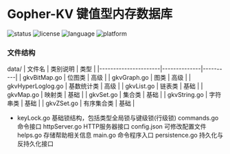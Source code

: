 # Gopher-KV 键值型内存数据库
![status](https://img.shields.io/badge/status-active-brightgreen)
![license](https://img.shields.io/badge/license-MIT-blue)
![language](https://img.shields.io/badge/language-Go-00ADD8)
![platform](https://img.shields.io/badge/platform-cross--platform-orange)
### 文件结构
data/
| 文件名                | 类别说明     | 类型    |
|----------------------|--------------|----------|
| gkvBitMap.go         | 位图类      |  高级     |
| gkvGraph.go          | 图类        |  高级     |
| gkvHyperLoglog.go    | 基数统计类   |  高级    |
| gkvList.go           | 链表类       |  基础    |
| gkvMap.go            | 映射类       |  基础    |
| gkvSet.go            | 集合类       |  基础    |
| gkvString.go         | 字符串类     |  基础    |
| gkvZSet.go           | 有序集合类   |  基础    |
- keyLock.go 基础锁结构，包括类型全局锁与键级锁(行级锁)
commands.go 命令接口
httpServer.go HTTP服务器接口
config.json 可修改配置文件
helps.go 存储帮助相关信息
main.go 命令程序入口
persistence.go 持久化与反持久化接口